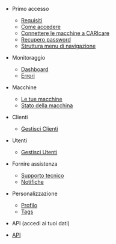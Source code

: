 - Primo accesso

  - [Requisiti](docs-it/requirement.md)
  - [Come accedere](docs-it/quickstart.md)
  - [Connettere le macchine a CARIcare](docs-it/connect-machines.md)
  - [Recupero password](docs-it/recover-password.md)
  - [Struttura menu di navigazione](docs-it/Navigation-menu.md)
  
- Monitoraggio

  - [Dashboard](docs-it/dashboard.md)
  - [Errori](docs-it/errori.md)
  
- Macchine

  - [Le tue macchine](docs-it/machines.md)
  - [Stato della macchina](docs-it/machine.md)

- Clienti

  - [Gestisci Clienti](docs-it/customers.md)
  
- Utenti

  - [Gestisci Utenti](docs-it/users.md)
 
- Fornire assistenza

  - [Supporto tecnico](docs-it/tickets.md)
  - [Notifiche](docs-it/notifications.md)
    
- Personalizzazione

  - [Profilo ](docs-it/profile.md)
  - [Tags](docs-it/tags.md)

- API (accedi ai tuoi dati)

- [API](docs-it/api.md)